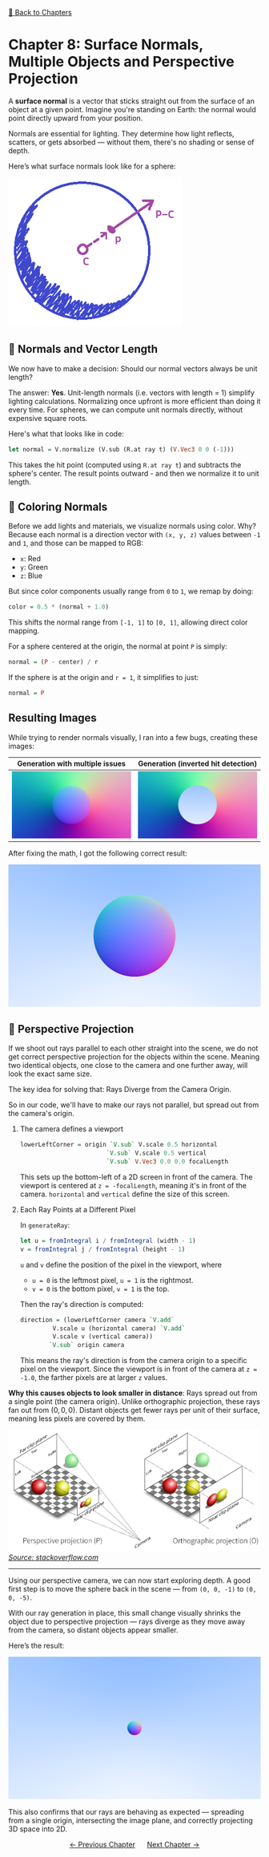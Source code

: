 [🔗 Back to Chapters](/README.md#-chapters)

# Chapter 8: Surface Normals, Multiple Objects and Perspective Projection

A **surface normal** is a vector that sticks straight out from the surface of an object at a given point. Imagine you're standing on Earth: the normal would point directly upward from your position.

Normals are essential for lighting. They determine how light reflects, scatters, or gets absorbed — without them, there's no shading or sense of depth.

Here’s what surface normals look like for a sphere:

![Surface Normals on a sphere](./media/08/sphere_surface_normals.png)

## 📐 Normals and Vector Length

We now have to make a decision: Should our normal vectors always be unit length?

The answer: **Yes**. Unit-length normals (i.e. vectors with length = 1) simplify lighting calculations. Normalizing once upfront is more efficient than doing it every time. For spheres, we can compute unit normals directly, without expensive square roots.

Here's what that looks like in code:

```haskell
let normal = V.normalize (V.sub (R.at ray t) (V.Vec3 0 0 (-1)))
```

This takes the hit point (computed using `R.at ray t`) and subtracts the sphere's center. The result points outward - and then we normalize it to unit length.

## 🎨 Coloring Normals

Before we add lights and materials, we visualize normals using color. Why? Because each normal is a direction vector with `(x, y, z)` values between `-1` and `1`, and those can be mapped to RGB:

- `x`: Red
- `y`: Green
- `z`: Blue

But since color components usually range from `0` to `1`, we remap by doing:

```haskell
color = 0.5 * (normal + 1.0)
```

This shifts the normal range from `[-1, 1]` to `[0, 1]`, allowing direct color mapping.

For a sphere centered at the origin, the normal at point `P` is simply:

```haskell
normal = (P - center) / r
```

If the sphere is at the origin and `r = 1`, it simplifies to just:

```haskell
normal = P
```

## Resulting Images

While trying to render normals visually, I ran into a few bugs, creating these images:

| Generation with multiple issues | Generation (inverted hit detection) |
| :-----------------------------: | :---------------------------------: |
|   ![](./media/08/blooper.png)   |    ![](./media/08/blooper2.png)     |

After fixing the math, I got the following correct result:

![Surface Normals as Color Map](./media/08/colormap.png)

## 🔭 Perspective Projection

If we shoot out rays parallel to each other straight into the scene, we do not get correct perspective projection for the objects within the scene. Meaning two identical objects, one close to the camera and one further away, will look the exact same size.

The key idea for solving that: Rays Diverge from the Camera Origin.

So in our code, we'll have to make our rays not parallel, but spread out from the camera's origin.

1. The camera defines a viewport

   ```haskell
   lowerLeftCorner = origin `V.sub` V.scale 0.5 horizontal
                           `V.sub` V.scale 0.5 vertical
                           `V.sub` V.Vec3 0.0 0.0 focalLength
   ```

   This sets up the bottom-left of a 2D screen in front of the camera. The viewport is centered at `z = -focalLength`, meaning it's in front of the camera. `horizontal` and `vertical` define the size of this screen.

2. Each Ray Points at a Different Pixel

   In `generateRay`:

   ```haskell
   let u = fromIntegral i / fromIntegral (width - 1)
   v = fromIntegral j / fromIntegral (height - 1)
   ```

   `u` and `v` define the position of the pixel in the viewport, where

   - `u = 0` is the leftmost pixel, `u = 1` is the rightmost.
   - `v = 0` is the bottom pixel, `v = 1` is the top.

   Then the ray's direction is computed:

   ```haskell
   direction = (lowerLeftCorner camera `V.add`
            V.scale u (horizontal camera) `V.add`
            V.scale v (vertical camera))
           `V.sub` origin camera
   ```

   This means the ray's direction is from the camera origin to a specific pixel on the viewport. Since the viewport is in front of the camera at `z = -1.0`, the farther pixels are at larger `z` values.

**Why this causes objects to look smaller in distance**: Rays spread out from a single point (the camera origin). Unlike orthographic projection, these rays fan out from $(0,0,0)$. Distant objects get fewer rays per unit of their surface, meaning less pixels are covered by them.

![](./media/08/perspective_projection_wb.png)
_[Source: stackoverflow.com](https://stackoverflow.com/questions/36573283/from-perspective-picture-to-orthographic-picture)_

---

Using our perspective camera, we can now start exploring depth. A good first step is to move the sphere back in the scene — from `(0, 0, -1)` to `(0, 0, -5)`.

With our ray generation in place, this small change visually shrinks the object due to perspective projection — rays diverge as they move away from the camera, so distant objects appear smaller.

Here’s the result:

![Sphere Further Back](./media/08/push_sphere_back.png)

This also confirms that our rays are behaving as expected — spreading from a single origin, intersecting the image plane, and correctly projecting 3D space into 2D.

<div align="center">
  <a href="./07_sphere.md">← Previous Chapter</a>&nbsp;&nbsp;&nbsp;&nbsp;&nbsp;
  <a href="./09_simplifications_and_profiling.md">Next Chapter →</a>
</div>
